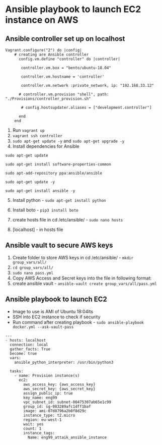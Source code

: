# Ansible playbook to launch EC2 instance on AWS

## Ansible controller set up on localhost
```
Vagrant.configure("2") do |config|
    # creating are Ansible controller
      config.vm.define "controller" do |controller|
        
       controller.vm.box = "bento/ubuntu-18.04"
       
       controller.vm.hostname = 'controller'
       
       controller.vm.network :private_network, ip: "192.168.33.12"

      # controller.vm.provision "shell", path: "./Provisions/controller_provision.sh"
       
       # config.hostsupdater.aliases = ["development.controller"] 
       
      end 
    end
```

1. Run `vagrant up`
2. `vagrant ssh controller`
3. `sudo apt-get update -y` and `sudo apt-get upgrade -y`
4. Install dependencies for Ansible

```
sudo apt-get update
  
sudo apt-get install software-properties-common
  
sudo apt-add-repository ppa:ansible/ansible
  
sudo apt-get update -y
  
sudo apt-get install ansible -y

```
5. Install python - `sudo apt-get install python`
6. Install boto - `pip3 install boto`

7. create hosts file in cd /etc/ansible/ - `sudo nano hosts`
8. [localhost] - in hosts file


## Ansible vault to secure AWS keys
1. Create folder to store AWS keys in cd /etc/ansible/ - `mkdir group_vars/all/`
2. `cd group_vars/all/`
3. `sudo nano pass.yml`
4. Copy AWS Access and Secret keys into the file in following format:
5. create ansible vault - `ansible-vault create group_vars/all/pass.yml`


## Ansible playbook to launch EC2 
- Image to use is AMI of Ubuntu 18:04lts
- SSH into EC2 instance to check if security
- Run command after creating playbook - `sudo ansible-playbook docker.yml --ask-vault-pass`

```
---
- hosts: localhost
  connection: local
  gather_facts: True
  become: true
  vars:
    ansible_python_interpreter: /usr/bin/python3

  tasks:
    - name: Provision instance(s)
      ec2:
        aws_access_key: {aws_access_key}
        aws_secret_key: {aws_secret_key}
        assign_public_ip: true
        key_name: eng99
        vpc_subnet_id: subnet-00475307ab65e1c99
        group_id: sg-083289afc1dff1baf
        image: ami-07d8796a2b0f8d29c
        instance_type: t2.micro
        region: eu-west-1
        wait: yes
        count: 1
        instance_tags:
          Name: eng99_attaik_ansible_instance
```